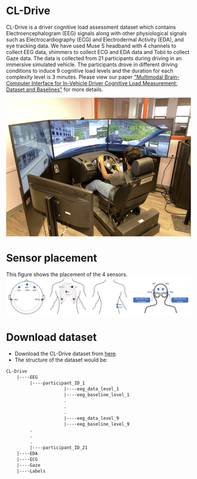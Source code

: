 # CL-Drive
CL-Drive is a driver cognitive load assessment dataset which contains Electroencephalogram (EEG) signals along with other physiological signals such as Electrocardiography (ECG) and Electrodermal Activity (EDA), and eye tracking data. We have used Muse S headband with 4 channels to collect EEG data, shimmers to collect ECG and EDA data and Tobii to collect Gaze data. The data is collected from 21 participants during driving in an immersive simulated vehicle. The participants drove in different driving conditions to induce 9 cognitive load levels and the duration for each complexity level is 3 minutes. Please view our paper ["Multimodal Brain-Computer Interface for In-Vehicle Driver Cognitive Load Measurement: Dataset and
Baselines"](https://ieeexplore.ieee.org/stamp/stamp.jsp?arnumber=10382455&casa_token=cIJ2eThYHcIAAAAA:qkw5MTEZFvKfdBqCg4v3FZERtzUyC-5Im3R0_DDuwGlRNrl4y8i1FEmjsrRCJHXF7KO8UOuV9Q) for more details.

![Alt text](/Figures/driving_simulator.jpg?raw=true "Optional Title")

# Sensor placement
This figure shows the placement of the 4 sensors.
![Alt text](/Figures/sensor_placement.jpg?raw=true "Optional Title")
 

# Download dataset

* Download the CL-Drive dataset from [here](https://borealisdata.ca/dataset.xhtml?persistentId=doi:10.5683/SP3/JJ2YZZ).
* The structure of the dataset would be:

```    
CL-Drive
    |----EEG 
         |----participant_ID_1
                      |----eeg_data_level_1
                      |----eeg_baseline_level_1
                      .
                      .
                      .
                      |----eeg_data_level_9
                      |----eeg_baseline_level_9
         .
         .
         .
         |----participant_ID_21
    |----EDA
    |----ECG
    |----Gaze
    |----Labels
```

